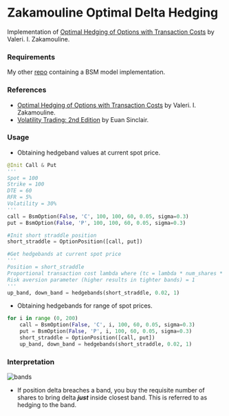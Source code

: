 # Zakamouline Optimal Delta Hedging
Implementation of [Optimal Hedging of Options with Transaction Costs](https://www.efmaefm.org/0EFMAMEETINGS/EFMA%20ANNUAL%20MEETINGS/2005-Milan/papers/284-zakamouline_paper.pdf "Optimal Hedging of Options with Transaction Costs") by Valeri. I. Zakamouline.

### Requirements
My other [repo](https://github.com/liamfayle/Black-Scholes-Merton "repo") containing a BSM model implementation.


### References
- [Optimal Hedging of Options with Transaction Costs](https://www.efmaefm.org/0EFMAMEETINGS/EFMA%20ANNUAL%20MEETINGS/2005-Milan/papers/284-zakamouline_paper.pdf "Optimal Hedging of Options with Transaction Costs") by Valeri. I. Zakamouline.
- [Volatility Trading: 2nd Edition](https://www.amazon.com/Volatility-Trading-Website-Euan-Sinclair/dp/1118347137 "Volatility Trading: 2nd Edition") by Euan Sinclair.

### Usage
- Obtaining hedgeband values at current spot price.

```python
@Init Call & Put
'''
Spot = 100
Strike = 100
DTE = 60
RFR = 5%
Volatility = 30%
'''
call = BsmOption(False, 'C', 100, 100, 60, 0.05, sigma=0.3)
put = BsmOption(False, 'P', 100, 100, 60, 0.05, sigma=0.3)

#Init short straddle position
short_straddle = OptionPosition([call, put])

#Get hedgebands at current spot price
'''
Position = short_straddle
Proportional transaction cost lambda where (tc = lambda * num_shares * spot) = 2%
Risk aversion parameter (higher results in tighter bands) = 1
'''
up_band, down_band = hedgebands(short_straddle, 0.02, 1)
```
- Obtaining hedgebands for range of spot prices.
```python
for i in range (0, 200)
    call = BsmOption(False, 'C', i, 100, 60, 0.05, sigma=0.3)
    put = BsmOption(False, 'P', i, 100, 60, 0.05, sigma=0.3)
    short_straddle = OptionPosition([call, put])
    up_band, down_band = hedgebands(short_straddle, 0.02, 1)
```

### Interpretation
![bands](https://user-images.githubusercontent.com/74878922/205398420-9167d891-339a-4832-9ed0-a82dffeddae8.jpg)
- If position delta breaches a band, you buy the requisite number of shares to bring delta ***just*** inside closest band. This is referred to as hedging to the band.
